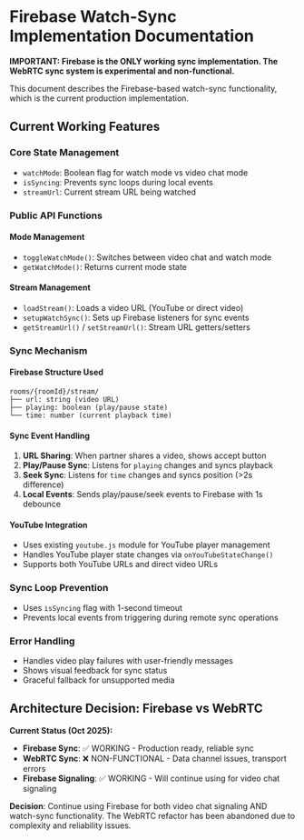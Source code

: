 # Firebase Watch-Sync Implementation Documentation

**IMPORTANT: Firebase is the ONLY working sync implementation. The WebRTC sync system is experimental and non-functional.**

This document describes the Firebase-based watch-sync functionality, which is the current production implementation.

## Current Working Features

### Core State Management

- `watchMode`: Boolean flag for watch mode vs video chat mode
- `isSyncing`: Prevents sync loops during local events
- `streamUrl`: Current stream URL being watched

### Public API Functions

#### Mode Management

- `toggleWatchMode()`: Switches between video chat and watch mode
- `getWatchMode()`: Returns current mode state

#### Stream Management

- `loadStream()`: Loads a video URL (YouTube or direct video)
- `setupWatchSync()`: Sets up Firebase listeners for sync events
- `getStreamUrl()` / `setStreamUrl()`: Stream URL getters/setters

### Sync Mechanism

#### Firebase Structure Used

```
rooms/{roomId}/stream/
├── url: string (video URL)
├── playing: boolean (play/pause state)
└── time: number (current playback time)
```

#### Sync Event Handling

1. **URL Sharing**: When partner shares a video, shows accept button
2. **Play/Pause Sync**: Listens for `playing` changes and syncs playback
3. **Seek Sync**: Listens for `time` changes and syncs position (>2s difference)
4. **Local Events**: Sends play/pause/seek events to Firebase with 1s debounce

#### YouTube Integration

- Uses existing `youtube.js` module for YouTube player management
- Handles YouTube player state changes via `onYouTubeStateChange()`
- Supports both YouTube URLs and direct video URLs

### Sync Loop Prevention

- Uses `isSyncing` flag with 1-second timeout
- Prevents local events from triggering during remote sync operations

### Error Handling

- Handles video play failures with user-friendly messages
- Shows visual feedback for sync status
- Graceful fallback for unsupported media

## Architecture Decision: Firebase vs WebRTC

**Current Status (Oct 2025):**

- **Firebase Sync**: ✅ WORKING - Production ready, reliable sync
- **WebRTC Sync**: ❌ NON-FUNCTIONAL - Data channel issues, transport errors
- **Firebase Signaling**: ✅ WORKING - Will continue using for video chat signaling

**Decision**: Continue using Firebase for both video chat signaling AND watch-sync functionality. The WebRTC refactor has been abandoned due to complexity and reliability issues.

